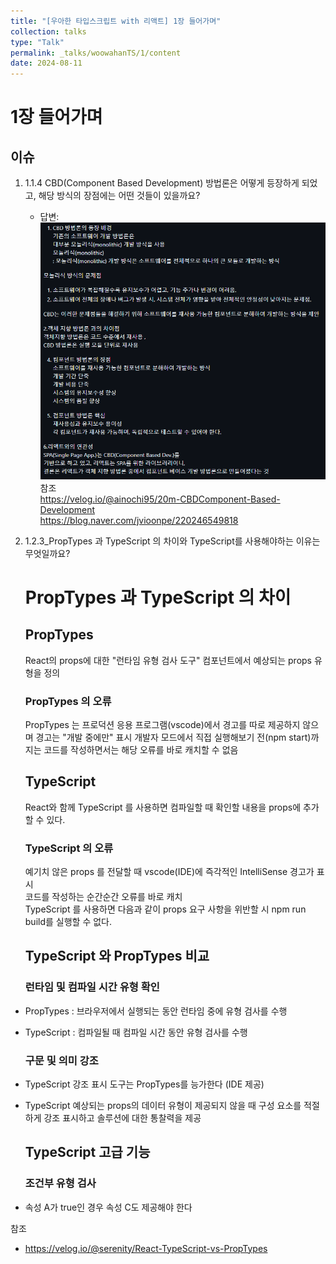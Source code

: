 ```yaml
---
title: "[우아한 타입스크립트 with 리액트] 1장 들어가며"
collection: talks
type: "Talk"
permalink: _talks/woowahanTS/1/content
date: 2024-08-11
---
```


# 1장 들어가며

## 이슈

1. 1.1.4  CBD(Component Based Development) 방법론은 어떻게 등장하게 되었고, 해당 방식의 장점에는 어떤 것들이 있을까요?
   
   - 답변:
   ![img.png](img.png)
      참조 <br>
      https://velog.io/@ainochi95/20m-CBDComponent-Based-Development <br>
      https://blog.naver.com/jvioonpe/220246549818 <br>
   
2. 1.2.3_PropTypes 과 TypeScript 의 차이와 TypeScript를 사용해야하는 이유는 무엇일까요?

    # PropTypes 과 TypeScript 의 차이
    ## PropTypes
    React의 props에 대한 "런타임 유형 검사 도구"
    컴포넌트에서 예상되는 props 유형을 정의

    ### PropTypes 의 오류
    PropTypes 는 프로덕션 응용 프로그램(vscode)에서 경고를 따로 제공하지 않으며 경고는 "개발 중에만" 표시
    개발자 모드에서 직접 실행해보기 전(npm start)까지는 코드를 작성하면서는 해당 오류를 바로 캐치할 수 없음

    ## TypeScript
    React와 함께 TypeScript 를 사용하면 컴파일할 때 확인할 내용을 props에 추가할 수 있다.

    ### TypeScript 의 오류
    예기치 않은 props 를 전달할 때 vscode(IDE)에 즉각적인 IntelliSense 경고가 표시<br>
    코드를 작성하는 순간순간 오류를 바로 캐치<br>
    TypeScript 를 사용하면 다음과 같이 props 요구 사항을 위반할 시 npm run build를 실행할 수 없다.<br>

    ## TypeScript 와 PropTypes 비교
    ### 런타임 및 컴파일 시간 유형 확인
- PropTypes : 브라우저에서 실행되는 동안 런타임 중에 유형 검사를 수행
- TypeScript : 컴파일될 때 컴파일 시간 동안 유형 검사를 수행
    ### 구문 및 의미 강조
- TypeScript 강조 표시 도구는 PropTypes를 능가한다 (IDE 제공)
- TypeScript 예상되는 props의 데이터 유형이 제공되지 않을 때 구성 요소를 적절하게 강조 표시하고 솔루션에 대한 통찰력을 제공

    ## TypeScript 고급 기능
    ### 조건부 유형 검사
- 속성 A가 true인 경우 속성 C도 제공해야 한다


참조
- https://velog.io/@serenity/React-TypeScript-vs-PropTypes
 

